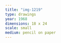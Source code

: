 ```yaml
---
title: "img-1219"
type: drawings
year: 1968
dimensions: 18 x 24
scale: small
medium: pencil on paper
---
```

